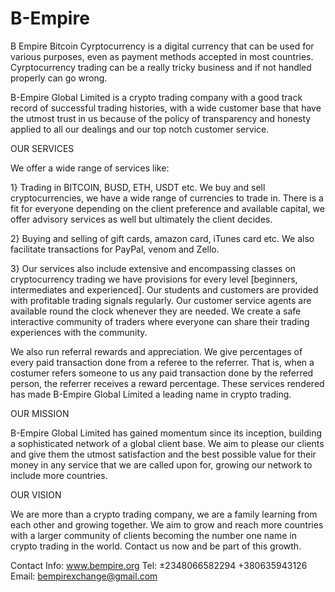 # B-Empire
B Empire Bitcoin
Cyrptocurrency is a digital currency that can be used for various purposes, even as payment methods accepted in most countries. Cyrptocurrency trading can be a really tricky business and if not handled properly can go wrong.

B-Empire Global Limited is a crypto trading company with a good track record of successful trading histories, with a wide customer base that have the utmost trust in us because of the policy of transparency and honesty applied to all our dealings and our top notch customer service.

OUR SERVICES

We offer a wide range of services like:

1} Trading in BITCOIN, BUSD, ETH, USDT etc. We buy and sell cryptocurrencies, we have a wide range of currencies to trade in. There is a fit for everyone depending on the client preference and available capital, we offer advisory services as well but ultimately the client decides.

2} Buying and selling of gift cards, amazon card, iTunes card etc. We also facilitate transactions for PayPal, venom and Zello.

3} Our services also include extensive and encompassing classes on cryptocurrency trading we have provisions for every level [beginners, intermediates and experienced]. Our students and customers are provided with profitable trading signals regularly. Our customer service agents are available round the clock whenever they are needed. We create a safe interactive community of traders where everyone can share their trading experiences with the community.

We also run referral rewards and appreciation. We give percentages of every paid transaction done from a referee to the referrer. That is, when a costumer refers someone to us any paid transaction done by the referred person, the referrer receives a reward percentage. These services rendered has made B-Empire Global Limited a leading name in crypto trading.

OUR MISSION

B-Empire Global Limited has gained momentum since its inception, building a sophisticated network of a global client base. We aim to please our clients and give them the utmost satisfaction and the best possible value for their money in any service that we are called upon for, growing our network to include more countries.

OUR VISION

We are more than a crypto trading company, we are a family learning from each other and growing together. We aim to grow and reach more countries with a larger community of clients becoming the number one name in crypto trading in the world. Contact us now and be part of this growth.

Contact Info:
www.bempire.org
Tel:
±2348066582294
+380635943126
Email:
bempirexchange@gmail.com
